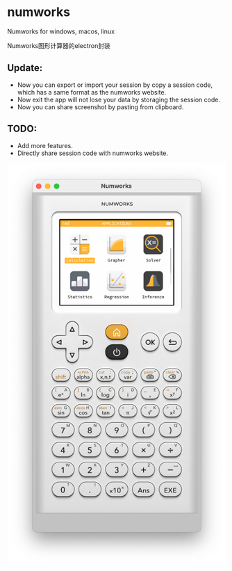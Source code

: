 # numworks
Numworks for windows, macos, linux

Numworks图形计算器的electron封装

## Update:
- Now you can export or import your session by copy a session code, which has a same format as the numworks website.
- Now exit the app will not lose your data by storaging the session code.
- Now you can share screenshot by pasting from clipboard.
## TODO:
- Add more features.
- Directly share session code with numworks website.

![](https://github.com/ShevonKuan/numworks/blob/master/demo2.png?raw=true)

